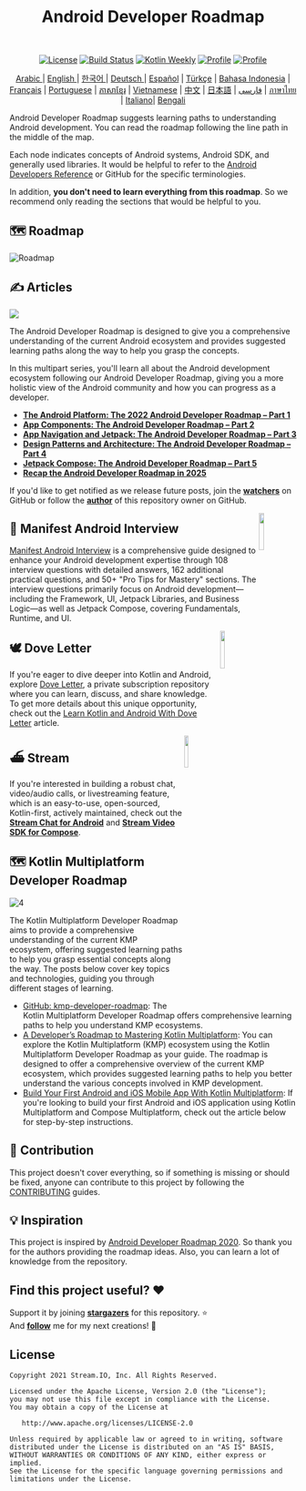 <h1 align="center">Android Developer Roadmap</h1></br>

<p align="center">
  <a href="https://opensource.org/licenses/Apache-2.0"><img alt="License" src="https://img.shields.io/badge/License-Apache%202.0-blue.svg"/></a>
  <a href="https://github.com/skydoves/android-developer-roadmap/actions/workflows/build.yml"><img alt="Build Status" src="https://github.com/skydoves/android-developer-roadmap/actions/workflows/build.yml/badge.svg"/></a>
  <a href="https://mailchi.mp/kotlinweekly/kotlin-weekly-279"><img alt="Kotlin Weekly" src="https://skydoves.github.io/badges/kotlin-weekly2.svg"/></a>
  <a href="https://github.com/skydoves"><img alt="Profile" src="https://skydoves.github.io/badges/skydoves.svg"/></a>
  <a href="https://github.com/doveletter"><img alt="Profile" src="https://skydoves.github.io/badges/dove-letter.svg"/></a>
</p>
<p align="center">
<a href="/README_AR.md" target="_blank"> Arabic </a> | <a href="/README.md" target="_blank"> English </a> | <a href="/README_KR.md" target="_blank"> 한국어 </a> | <a href="/README_DE.md" target="_blank"> Deutsch </a>| <a href="/README_ES.md" target="_blank"> Español</a> | <a href="/README_TR.md" target="_blank"> Türkçe</a> | <a href="/README_ID.md" target="_blank"> Bahasa Indonesia</a> | <a href="/README_FR.md" target="_blank"> Français</a> | <a href="/README_PT.md" target="_blank"> Portuguese</a> | <a href="/README_KHM.md" target="_blank">ភាសាខ្មែរ</a> | <a href="/README_VI.md" target="_blank">Vietnamese</a> | <a href="/README_CN.md" target="_blank">中文</a> | <a href="/README_JP.md" target="_blank">日本語</a> | <a href="/README_FA.md" target="_blank">فارسی</a> | <a href="/README_TH.md" target="_blank">ภาษาไทย</a> | <a href="/README_IT.md" target="_blank">Italiano</a>| <a href="/README_BD.md" target="_blank">Bengali</a>
</p>

Android Developer Roadmap suggests learning paths to understanding Android development. You can read the roadmap following the line path in the middle of the map. <br>

Each node indicates concepts of Android systems, Android SDK, and generally used libraries. It would be helpful to refer to the [Android Developers Reference](https://developer.android.com/reference) or GitHub for the specific terminologies. <br>

In addition, **you don't need to learn everything from this roadmap**. So we recommend only reading the sections that would be helpful to you.

## 🗺 Roadmap

<picture>
  <source media="(prefers-color-scheme: dark)" srcset="images/android_developer_roadmap_dark.png">
  <img alt="Roadmap" src="images/android_developer_roadmap.png">
</picture>

## ✍️ Articles

<a href="https://getstream.io/blog/android-developer-roadmap/"><img src="images/article.png" /></a><br>

The Android Developer Roadmap is designed to give you a comprehensive understanding of the current Android ecosystem and provides suggested learning paths along the way to help you grasp the concepts.<br>

In this multipart series, you'll learn all about the Android development ecosystem following our Android Developer Roadmap, giving you a more holistic view of the Android community and how you can progress as a developer.

- **[The Android Platform: The 2022 Android Developer Roadmap – Part 1](https://getstream.io/blog/android-developer-roadmap-part-1?utm_source=Github&utm_medium=Jaewoong_OSS&utm_content=Developer&utm_campaign=Github_Dec2024_AndroidDeveloperRoadmap&utm_term=DevRelOss)**
- **[App Components: The Android Developer Roadmap – Part 2](https://getstream.io/blog/android-developer-roadmap-part-2?utm_source=Github&utm_medium=Jaewoong_OSS&utm_content=Developer&utm_campaign=Github_Dec2024_AndroidDeveloperRoadmap&utm_term=DevRelOss)**
- **[App Navigation and Jetpack: The Android Developer Roadmap – Part 3](https://getstream.io/blog/android-developer-roadmap-part-3?utm_source=Github&utm_medium=Jaewoong_OSS&utm_content=Developer&utm_campaign=Github_Dec2024_AndroidDeveloperRoadmap&utm_term=DevRelOss)**
- **[Design Patterns and Architecture: The Android Developer Roadmap – Part 4](https://getstream.io/blog/design-patterns-and-architecture-the-android-developer-roadmap-part-4?utm_source=Github&utm_medium=Jaewoong_OSS&utm_content=Developer&utm_campaign=Github_Dec2024_AndroidDeveloperRoadmap&utm_term=DevRelOss)**
- **[Jetpack Compose: The Android Developer Roadmap – Part 5](https://getstream.io/blog/android-developer-roadmap-part-5?utm_source=Github&utm_medium=Jaewoong_OSS&utm_content=Developer&utm_campaign=Github_Dec2024_AndroidDeveloperRoadmap&utm_term=DevRelOss)**
- **[Recap the Android Developer Roadmap in 2025](https://getstream.io/blog/android-developer-roadmap?utm_source=Github&utm_medium=Jaewoong_OSS&utm_content=Developer&utm_campaign=Github_Dec2024_AndroidDeveloperRoadmap&utm_term=DevRelOss)**

If you'd like to get notified as we release future posts, join the **[watchers](https://github.com/skydoves/android-developer-roadmap/watchers)** on GitHub or follow the __[author](https://github.com/skydoves)__ of this repository owner on GitHub.

<a href="https://www.android.skydoves.me/">
<img src="https://github.com/user-attachments/assets/e014ce01-3461-40af-bb2a-eb44f3f55f36" width="13%" align="right"/>
</a>

## 📘 Manifest Android Interview

[Manifest Android Interview](https://www.android.skydoves.me/) is a comprehensive guide designed to enhance your Android development expertise through 108 interview questions with detailed answers, 162 additional practical questions, and 50+ "Pro Tips for Mastery" sections. The interview questions primarily focus on Android development—including the Framework, UI, Jetpack Libraries, and Business Logic—as well as Jetpack Compose, covering Fundamentals, Runtime, and UI.

<a href="https://github.com/doveletter">
<img src="https://github.com/user-attachments/assets/3ecd2a7b-9713-40cd-8817-fa568271cefa" width="13%" align="right"/>
</a>

## 🕊️ Dove Letter

If you're eager to dive deeper into Kotlin and Android, explore [Dove Letter](https://github.com/doveletter), a private subscription repository where you can learn, discuss, and share knowledge. To get more details about this unique opportunity, check out the [Learn Kotlin and Android With Dove Letter](https://medium.com/@skydoves/learn-kotlin-and-android-with-dove-letter-26265da11903) article.

<a href="https://getstream.io/tutorials/android-chat?utm_source=Github&utm_medium=Jaewoong_OSS&utm_content=Developer&utm_campaign=2022AndroidDeveloperRoadmap&utm_term=DevRelOss">
<img src="https://user-images.githubusercontent.com/24237865/138428440-b92e5fb7-89f8-41aa-96b1-71a5486c5849.png" align="right" width="12%"/>
</a>

## ⛴ Stream

If you're interested in building a robust chat, video/audio calls, or livestreaming feature, which is an easy-to-use, open-sourced, Kotlin-first, actively maintained, check out the __[Stream Chat for Android](https://getstream.io/tutorials/android-chat?utm_source=Github&utm_medium=Jaewoong_OSS&utm_content=Developer&utm_campaign=2022AndroidDeveloperRoadmap&utm_term=DevRelOss)__ and __[Stream Video SDK for Compose](https://getstream.io/video/sdk/android/tutorial/video-calling?utm_source=Github&utm_medium=Jaewoong_OSS&utm_content=Developer&utm_campaign=2022AndroidDeveloperRoadmap&utm_term=DevRelOss)__.

## 🗺 Kotlin Multiplatform Developer Roadmap

![4](https://github.com/user-attachments/assets/de94eca0-3672-4b45-92bc-9117d797fded)

The Kotlin Multiplatform Developer Roadmap aims to provide a comprehensive understanding of the current KMP ecosystem, offering suggested learning paths to help you grasp essential concepts along the way. The posts below cover key topics and technologies, guiding you through different stages of learning. <br>

- [GitHub: kmp-developer-roadmap](https://github.com/skydoves/kmp-developer-roadmap): The Kotlin Multiplatform Developer Roadmap offers comprehensive learning paths to help you understand KMP ecosystems.
- [A Developer’s Roadmap to Mastering Kotlin Multiplatform](https://getstream.io/blog/kotlin-multiplatform-roadmap/): You can explore the Kotlin Multiplatform (KMP) ecosystem using the Kotlin Multiplatform Developer Roadmap as your guide. The roadmap is designed to offer a comprehensive overview of the current KMP ecosystem, which provides suggested learning paths to help you better understand the various concepts involved in KMP development.
- [Build Your First Android and iOS Mobile App With Kotlin Multiplatform](https://getstream.io/blog/build-app-kotlin-multiplatform/): If you're looking to build your first Android and iOS application using Kotlin Multiplatform and Compose Multiplatform, check out the article below for step-by-step instructions.

## 🤝 Contribution

This project doesn't cover everything, so if something is missing or should be fixed, anyone can contribute to this project by following the [CONTRIBUTING](CONTRIBUTING.md) guides.

## 💡 Inspiration

This project is inspired by [Android Developer Roadmap 2020](https://github.com/mobile-roadmap/android-developer-roadmap). So thank you for the authors providing the roadmap ideas. Also, you can learn a lot of knowledge from the repository.

## Find this project useful? :heart:

Support it by joining __[stargazers](https://github.com/skydoves/android-developer-roadmap/stargazers)__ for this repository. :star: <br>
And __[follow](https://github.com/skydoves)__ me for my next creations! 🤩

## License
```
Copyright 2021 Stream.IO, Inc. All Rights Reserved.

Licensed under the Apache License, Version 2.0 (the "License");
you may not use this file except in compliance with the License.
You may obtain a copy of the License at

   http://www.apache.org/licenses/LICENSE-2.0

Unless required by applicable law or agreed to in writing, software
distributed under the License is distributed on an "AS IS" BASIS,
WITHOUT WARRANTIES OR CONDITIONS OF ANY KIND, either express or implied.
See the License for the specific language governing permissions and
limitations under the License.
```
